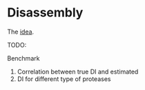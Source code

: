 # Disassembly

The [idea](/paper/idea.md).

TODO:

Benchmark

1. Correlation between true DI and estimated
2. DI for different type of proteases